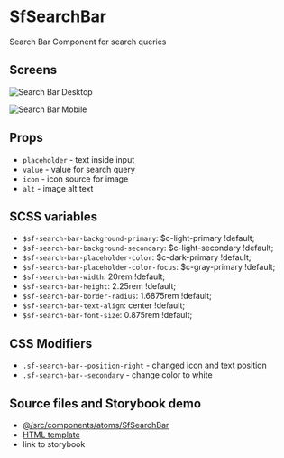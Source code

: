 # SfSearchBar
Search Bar Component for search queries
## Screens

![Search Bar Desktop ]()

![Search Bar Mobile]()

## Props
- `placeholder` - text inside input 
- `value` - value for search query
- `icon` - icon source for image
- `alt` - image alt text

## SCSS variables

- `$sf-search-bar-background-primary`: $c-light-primary !default;
- `$sf-search-bar-background-secondary`: $c-light-secondary !default;
- `$sf-search-bar-placeholder-color`: $c-dark-primary !default;
- `$sf-search-bar-placeholder-color-focus`: $c-gray-primary !default;
- `$sf-search-bar-width`: 20rem !default;
- `$sf-search-bar-height`: 2.25rem !default;
- `$sf-search-bar-border-radius`: 1.6875rem !default;
- `$sf-search-bar-text-align`: center !default;
- `$sf-search-bar-font-size`: 0.875rem !default;

## CSS Modifiers

- `.sf-search-bar--position-right` - changed icon and text position
- `.sf-search-bar--secondary` - change color to white

## Source files and Storybook demo

- [@/src/components/atoms/SfSearchBar](https://github.com/DivanteLtd/storefront-ui/tree/master/src/components/atoms/SfSearchBar)
- [HTML template](https://github.com/DivanteLtd/storefront-ui/tree/master/src/components/atoms/SfSearchBar/SfSearchBar.html)
- link to storybook
